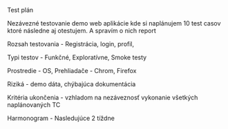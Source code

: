Test plán

Nezávezné testovanie demo web aplikácie kde si naplánujem 10 test casov ktoré následne aj otestujem. A spravím o nich report

Rozsah testovania - Registrácia, login, profil, 

Typi testov - Funkčné, Exploratívne, Smoke testy

Prostredie - OS, Prehliadače - Chrom, Firefox

Riziká - demo dáta, chýbajúca dokumentácia

Kritéria ukončenia - vzhladom na nezáveznosť vykonanie všetkých naplánovaných TC

Harmonogram - Nasledujúce 2 tíždne
